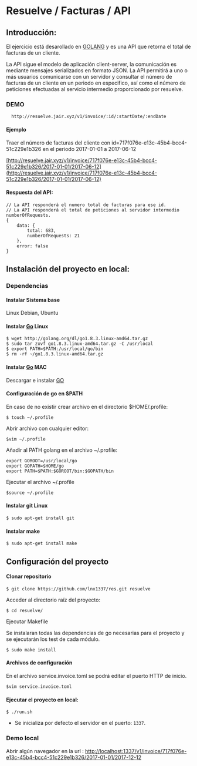 # Resuelve / Facturas / API

## Introducción:
El ejercicio está desarollado en [GOLANG](https://golang.org/) y es una API que retorna el total de facturas de un cliente.
 
 La API sigue el modelo de aplicación client-server, la comunicación es mediante mensajes serializados en formato JSON. La API permitirá a uno o más usuarios comunicarse con un servidor y consultar el número de facturas de un cliente en un periodo en especifico, así como el número de peticiones efectuadas al servicio intermedio proporcionado por resuelve.

### DEMO

```
  http://resuelve.jair.xyz/v1/invoice/:id/:startDate/:endDate

```

#### Ejemplo

Traer el número de facturas del cliente con id=717f076e-e13c-45b4-bcc4-51c229e1b326 en el periodo 2017-01-01 a 2017-06-12


[http://resuelve.jair.xyz/v1/invoice/717f076e-e13c-45b4-bcc4-51c229e1b326/2017-01-01/2017-06-12](http://resuelve.jair.xyz/v1/invoice/717f076e-e13c-45b4-bcc4-51c229e1b326/2017-01-01/2017-06-12)


#### Respuesta del API:
```
// La API responderá el numero total de facturas para ese id. 
// La API responderá el total de peticiones al servidor intermedio numberOfRequests.
{
    data: {
        total: 683,
        numberOfRequests: 21
    },
    error: false
}

```

## Instalación del proyecto en local:

### Dependencias

#### Instalar Sistema base
Linux Debian, Ubuntu
 
#### Instalar [Go](https://golang.org/dl ) Linux

```
$ wget http://golang.org/dl/go1.8.3.linux-amd64.tar.gz
$ sudo tar zxvf go1.8.3.linux-amd64.tar.gz -C /usr/local
$ export PATH=$PATH:/usr/local/go/bin
$ rm -rf ~/go1.8.3.linux-amd64.tar.gz

```

#### Instalar [Go](https://golang.org/dl ) MAC

Descargar e instalar [GO](https://storage.googleapis.com/golang/go1.8.3.darwin-amd64.pkg)

#### Configuración de go en $PATH


En caso de no existir crear archivo en el directorio $HOME/.profile:

```
$ touch ~/.profile

```

Abrir archivo con cualquier editor:

```
$vim ~/.profile

```


Añadir al PATH golang en el archivo ~/.profile:

```
export GOROOT=/usr/local/go
export GOPATH=$HOME/go
export PATH=$PATH:$GOROOT/bin:$GOPATH/bin

```

Ejecutar el archivo ~/.profile

```
$source ~/.profile

```

#### Instalar git Linux

```
$ sudo apt-get install git

```

#### Instalar make

```
$ sudo apt-get install make

```

## Configuración del proyecto

#### Clonar repositorio

```
$ git clone https://github.com/lnx1337/res.git resuelve

```

Acceder al directorio raíz del proyecto:

```
$ cd resuelve/
```



Ejecutar Makefile

Se instalaran todas las dependencias de go necesarias para el proyecto y se ejecutarán los test de cada módulo.

```
$ sudo make install

```

#### Archivos de configuración

En el archivo service.invoice.toml se podrá editar el puerto HTTP de inicio. 

```
$vim service.invoice.toml 

```


#### Ejecutar el proyecto en local:

```
$ ./run.sh
```

+ Se inicializa por defecto el servidor en el puerto: `1337`.

### Demo local

Abrir algún navegador en la url : [http://localhost:1337/v1/invoice/717f076e-e13c-45b4-bcc4-51c229e1b326/2017-01-01/2017-12-12](http://localhost:1337/v1/invoice/717f076e-e13c-45b4-bcc4-51c229e1b326/2017-01-01/2017-12-12)